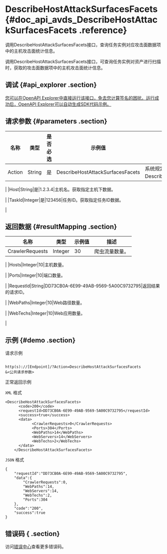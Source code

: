 # DescribeHostAttackSurfacesFacets {#doc_api_avds_DescribeHostAttackSurfacesFacets .reference}

调用DescribeHostAttackSurfacesFacets接口，查询任务实例对应攻击面数据项中的主机攻击面统计信息。

调用DescribeHostAttackSurfacesFacets接口，可查询任务实例对资产进行扫描时，获取的攻击面数据项中的主机攻击面统计信息。

## 调试 {#api_explorer .section}

[您可以在OpenAPI Explorer中直接运行该接口，免去您计算签名的困扰。运行成功后，OpenAPI Explorer可以自动生成SDK代码示例。](https://api.aliyun.com/#product=avds&api=DescribeHostAttackSurfacesFacets&type=RPC&version=2017-11-29)

## 请求参数 {#parameters .section}

|名称|类型|是否必选|示例值|描述|
|--|--|----|---|--|
|Action|String|是|DescribeHostAttackSurfacesFacets|系统规定参数。取值：DescribeHostAttackSurfacesFacets。

 |
|Host|String|是|1.2.3.4|主机名。获取指定主机下数据。

 |
|TaskId|Integer|是|123456|任务ID。获取指定任务ID数据。

 |

## 返回数据 {#resultMapping .section}

|名称|类型|示例值|描述|
|--|--|---|--|
|CrawlerRequests|Integer|30|爬虫流量数量。

 |
|Hosts|Integer|10|主机数量。

 |
|Ports|Integer|10|端口数量。

 |
|RequestId|String|DD73CB0A-6E99-49AB-9569-5A00C9732795|返回结果的请求ID。

 |
|WebPaths|Integer|10|Web路径数量。

 |
|WebTechs|Integer|10|Web应用数量。

 |

## 示例 {#demo .section}

请求示例

``` {#request_demo}

http(s)://[Endpoint]/?Action=DescribeHostAttackSurfacesFacets
&<公共请求参数>

```

正常返回示例

`XML` 格式

``` {#xml_return_success_demo}
<DescribeHostAttackSurfacesFacets>
	  <code>200</code>
	  <requestId>DD73CB0A-6E99-49AB-9569-5A00C9732795</requestId>
	  <success>true</success>
	  <data>
		    <CrawlerRequests>0</CrawlerRequests>
		    <Ports>304</Ports>
		    <WebPaths>14</WebPaths>
		    <WebServers>14</WebServers>
		    <WebTechs>2</WebTechs>
	  </data>
    </DescribeHostAttackSurfacesFacets>
```

`JSON` 格式

``` {#json_return_success_demo}
{
	"requestId":"DD73CB0A-6E99-49AB-9569-5A00C9732795",
	"data":{
		"CrawlerRequests":0,
		"WebPaths":14,
		"WebServers":14,
		"WebTechs":2,
		"Ports":304
	},
	"code":"200",
	"success":true
}
```

## 错误码 { .section}

访问[错误中心](https://error-center.alibabacloud.com/status/product/avds)查看更多错误码。

